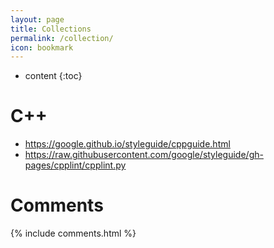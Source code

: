 ```yaml
---
layout: page
title: Collections
permalink: /collection/
icon: bookmark
---
```


* content
{:toc}

# C++
* <https://google.github.io/styleguide/cppguide.html>
* <https://raw.githubusercontent.com/google/styleguide/gh-pages/cpplint/cpplint.py>

# Comments

{% include comments.html %}
